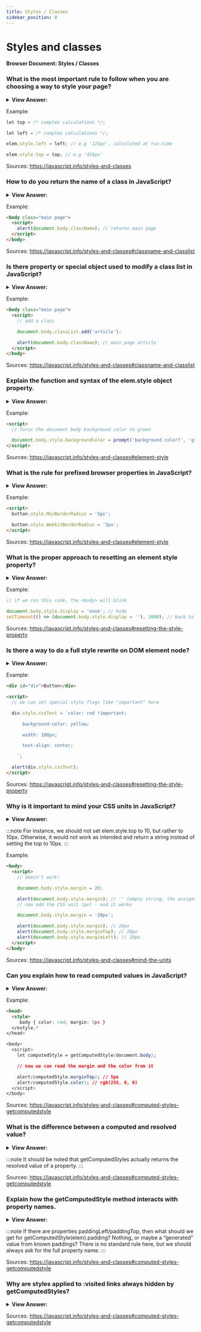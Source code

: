 ```yaml
---
title: Styles / Classes
sidebar_position: 8
---
```


# Styles and classes

**Browser Document: Styles / Classes**

<head>
  <title>Styles and Classes - JavaScript Interview Questions & Answers</title>
  <meta charSet="utf-8" />
</head>

### What is the most important rule to follow when you are choosing a way to style your page?

<details>
  <summary><strong>View Answer:</strong></summary>
  <div>
  <div><strong>Interview Response:</strong> We should always prefer CSS classes verses the style property methods. The latter should only be used if classes “can’t handle it”. For example, style is acceptable if we calculate coordinates of an element dynamically and want to set them from JavaScript.</div><br />
  <div><strong>Technical Response:</strong> We should always prefer CSS classes verses the style property methods. The latter should only be used if classes “can’t handle it”. For example, style is acceptable if we calculate coordinates of an element dynamically and want to set them from JavaScript. For other cases, like making the text red, adding a background icon – describe that in CSS and then add the class (JavaScript can do that). That is more flexible and easier to support.
  </div>
  </div>
</details>

Example:

```js
let top = /* complex calculations */;

let left = /* complex calculations */;

elem.style.left = left; // e.g '123px', calculated at run-time

elem.style.top = top; // e.g '456px'
```

Sources: <https://javascript.info/styles-and-classes>

### How to do you return the name of a class in JavaScript?

<details>
  <summary><strong>View Answer:</strong></summary>
  <div>
  <div><strong>Interview Response:</strong> The process of exposing or returning the name of a class can be achieved by using the className property.
    </div>
  </div>
</details>

Example:

```html
<body class="main page">
  <script>
    alert(document.body.className); // returns main page
  </script>
</body>
```

Sources: <https://javascript.info/styles-and-classes#classname-and-classlist>

### Is there property or special object used to modify a class list in JavaScript?

<details>
  <summary><strong>View Answer:</strong></summary>
  <div>
  <div><strong>Interview Response:</strong> Yes, the elem.classList is a special object with methods to add/remove/toggle a single class. So, we can operate both on the full class string using className or on individual classes using classList.
    </div>
  </div>
</details>

Example:

```html
<body class="main page">
  <script>
    // add a class

    document.body.classList.add('article');

    alert(document.body.className); // main page article
  </script>
</body>
```

Sources: <https://javascript.info/styles-and-classes#classname-and-classlist>

### Explain the function and syntax of the elem.style object property.

<details>
  <summary><strong>View Answer:</strong></summary>
  <div>
  <div><strong>Interview Response:</strong> The property elem.style is an object that corresponds to what’s written in the "style" attribute. Setting elem.style.width="100px" works the same as if we had in the attribute style a string width:100px.
    </div>
  </div>
</details>

Example:

```html
<script>
  // Turns the document body background color to green

  document.body.style.backgroundColor = prompt('background color?', 'green');
</script>
```

Sources: <https://javascript.info/styles-and-classes#element-style>

### What is the rule for prefixed browser properties in JavaScript?

<details>
  <summary><strong>View Answer:</strong></summary>
  <div>
  <div><strong>Interview Response:</strong> Browser-prefixed properties like -moz-border-radius, -webkit-border-radius also follow the same rule, a dash means upper case. For instance, the Mozilla border radius property it would look like this: MozBorderRadius.
    </div>
  </div>
</details>

Example:

```html
<script>
  button.style.MozBorderRadius = '5px';

  button.style.WebkitBorderRadius = '5px';
</script>
```

Sources: <https://javascript.info/styles-and-classes#element-style>

### What is the proper approach to resetting an element style property?

<details>
  <summary><strong>View Answer:</strong></summary>
  <div>
  <div><strong>Interview Response:</strong> We should use elem.style.display and set the value to an empty string.</div><br />
  <div><strong>Technical Response:</strong> There are two approaches to resetting a style property. The novice approach involves the use of the “delete elem.style.display”, but this approach is not recommended. We should use elem.style.display and set the value to an empty string. If we set style.display to an empty string, then the browser applies CSS classes and its built-in styles normally, as if there were no such style.display property at all.
  </div>
  </div>
</details>

Example:

```js
// if we run this code, the <body> will blink

document.body.style.display = 'none'; // hide
setTimeout(() => (document.body.style.display = ''), 1000); // back to normal
```

Sources: <https://javascript.info/styles-and-classes#resetting-the-style-property>

### Is there a way to do a full style rewrite on DOM element node?

<details>
  <summary><strong>View Answer:</strong></summary>
  <div>
  <div><strong>Interview Response:</strong> To set the full style as a string, there’s a special property style.cssText to do a full rewrite. This property is rarely used, because such assignment removes all existing styles: it does not add but replaces them. The same can be accomplished by setting an attribute: div.setAttribute('style', 'color: red...').</div><br />
  <div><strong>Technical Response:</strong> Normally, we use <em>style.</em> to assign individual style properties. We can’t set the full style like div.style="color: red; width: 100px", because div.style is an object, and it’s read-only. To set the full style as a string, there’s a special property style.cssText to do a full rewrite. This property is rarely used, because such assignment removes all existing styles: it does not add but replaces them. May occasionally delete something needed. But we can safely use it for new elements when we know we will not delete an existing style. The same can be accomplished by setting an attribute: div.setAttribute('style', 'color: red...').
  </div>
  </div>
</details>

Example:

```html
<div id="div">Button</div>

<script>
  // we can set special style flags like "important" here

  div.style.cssText = `color: red !important;

      background-color: yellow;

      width: 100px;

      text-align: center;

    `;

  alert(div.style.cssText);
</script>
```

Sources: <https://javascript.info/styles-and-classes#resetting-the-style-property>

### Why is it important to mind your CSS units in JavaScript?

<details>
  <summary><strong>View Answer:</strong></summary>
  <div>
  <div><strong>Interview Response:</strong> It is important to set our CSS style sizes including units to ensure proper parsing or outcomes that we present to the end-user.
    </div>
  </div>
</details>

:::note
For instance, we should not set elem.style.top to 10, but rather to 10px. Otherwise, it would not work as intended and return a string instead of setting the top to 10px.
:::

Example:

```html
<body>
  <script>
    // doesn't work!

    document.body.style.margin = 20;

    alert(document.body.style.margin); // '' (empty string, the assignment is ignored)
    // now add the CSS unit (px) - and it works

    document.body.style.margin = '20px';

    alert(document.body.style.margin); // 20px
    alert(document.body.style.marginTop); // 20px
    alert(document.body.style.marginLeft); // 20px
  </script>
</body>
```

Sources: <https://javascript.info/styles-and-classes#mind-the-units>

### Can you explain how to read computed values in JavaScript?

<details>
  <summary><strong>View Answer:</strong></summary>
  <div>
  <div><strong>Interview Response:</strong> Since, the style property operates only on the value of the "style" attribute, without any CSS cascade. We can’t read anything that comes from CSS classes using elem.style. We would have to find a built-in method to handle that procedure. The getComputedStyle() method gets all the actual (computed) CSS property and values of the specified element. The returned style is a live CSSStyleDeclaration object, which updates automatically when the element's styles are changed. Style sources can include: internal style sheets, external style sheets, inherited styles and browser default styles. The getComputedStyle method has two parameters including the element and the pseudo element. The pseudo element is a string specifying the pseudo-element to match. Omitted (or null) for real elements.
    </div>
  </div>
</details>

Example:

```html
<head>
  <style>
     body { color: red; margin: 5px } 
  </estyle.*
</head>

<body>
  <script>
    let computedStyle = getComputedStyle(document.body);

    // now we can read the margin and the color from it

    alert(computedStyle.marginTop); // 5px
    alert(computedStyle.color); // rgb(255, 0, 0)
  </script>
</body>
```

Sources: <https://javascript.info/styles-and-classes#computed-styles-getcomputedstyle>

### What is the difference between a computed and resolved value?

<details>
  <summary><strong>View Answer:</strong></summary>
  <div>
  <div><strong>Interview Response:</strong> A computed style value is the value after all CSS rules and CSS inheritance is applied, as the result of the CSS cascade. A resolved style value is the one finally applied to the element.</div><br />
  <div><strong>Technical Response:</strong> A computed style value is the value after all CSS rules and CSS inheritance is applied, as the result of the CSS cascade. It can look like height:1em or font-size:125%. A resolved style value is the one finally applied to the element. Values like 1em or 125% are relative. The browser takes the computed value and makes all units fixed and absolute, for instance: height:20px or font-size:16px. For geometry properties resolved values may have a floating point, like width:50.5px. A long time ago getComputedStyle was created to get computed values, but it turned out that resolved values are much more convenient, and the standard changed. So, it should be noted that getComputedStyles actually returns the resolved value of a property.
  </div>
  </div>
</details>

:::note
It should be noted that getComputedStyles actually returns the resolved value of a property.
:::

Sources: <https://javascript.info/styles-and-classes#computed-styles-getcomputedstyle>

### Explain how the getComputedStyle method interacts with property names.

<details>
  <summary><strong>View Answer:</strong></summary>
  <div>
  <div><strong>Interview Response:</strong> We should always ask for the exact (full property name) property that we want, like paddingLeft or marginTop or borderTopWidth. Otherwise the correct result is not guaranteed.
    </div>
  </div>
</details>

:::note
If there are properties paddingLeft/paddingTop, then what should we get for getComputedStyle(elem).padding? Nothing, or maybe a “generated” value from known paddings? There is no standard rule here, but we should always ask for the full property name.
:::

Sources: <https://javascript.info/styles-and-classes#computed-styles-getcomputedstyle>

### Why are styles applied to :visited links always hidden by getComputedStyles?

<details>
  <summary><strong>View Answer:</strong></summary>
  <div>
  <div><strong>Interview Response:</strong> Visited links may be colored using :visited CSS pseudoclass. But getComputedStyle does not give access to that color, because otherwise an arbitrary page could find out whether the user visited a link by creating it on the page and checking the styles. JavaScript may not see the styles applied by :visited. And also, there’s a limitation in CSS that forbids applying geometry-changing styles in :visited. That is to guarantee that there is no side way for an evil page to test if a link was visited and hence to break the privacy.
    </div>
  </div>
</details>

Sources: <https://javascript.info/styles-and-classes#computed-styles-getcomputedstyle>
